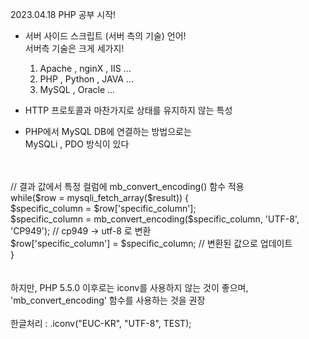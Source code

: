 2023.04.18 PHP 공부 시작!
 - 서버 사이드 스크립트 (서버 측의 기술) 언어!<br>
   서버측 기술은 크게 세가지!
   1. Apache , nginX , IIS ...
   2. PHP , Python , JAVA ...
   3. MySQL , Oracle ...
 - HTTP 프로토콜과 마찬가지로 상태를 유지하지 않는 특성

 - PHP에서 MySQL DB에 연결하는 방법으로는<br>
   MySQLi  ,  PDO 방식이 있다
<br>
<br>
// 결과 값에서 특정 컬럼에 mb_convert_encoding() 함수 적용<br>
while($row = mysqli_fetch_array($result)) {<br>
    $specific_column = $row['specific_column'];<br>
    $specific_column = mb_convert_encoding($specific_column, 'UTF-8', 'CP949'); // cp949 -> utf-8 로 변환<br>
    $row['specific_column'] = $specific_column; // 변환된 값으로 업데이트<br>
}<br>
<br>
<br>
하지만, PHP 5.5.0 이후로는 iconv를 사용하지 않는 것이 좋으며, 'mb_convert_encoding' 함수를 사용하는 것을 권장<br>
<br>
한글처리 : .iconv("EUC-KR", "UTF-8", TEST);<br>
